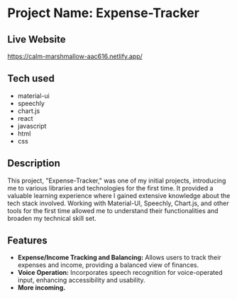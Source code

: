 <!DOCTYPE html>
<html>

<body>
  <h1>Project Name: Expense-Tracker</h1>
  <h2>Live Website</h2>
  <p><a href="#">https://calm-marshmallow-aac616.netlify.app/</a></p>

  <h2>Tech used</h2>
  <ul>
    <li>material-ui</li>
    <li>speechly</li>
    <li>chart.js</li>
    <li>react</li>
    <li>javascript</li>
    <li>html</li>
    <li>css</li>
  </ul>

  <h2>Description</h2>
  <p>This project, "Expense-Tracker," was one of my initial projects, introducing me to various libraries and technologies for the first time. It provided a valuable learning experience where I gained extensive knowledge about the tech stack involved. Working with Material-UI, Speechly, Chart.js, and other tools for the first time allowed me to understand their functionalities and broaden my technical skill set.</p>

  <h2>Features</h2>
  <ul>
    <li><strong>Expense/Income Tracking and Balancing:</strong> Allows users to track their expenses and income, providing a balanced view of finances.</li>
    <li><strong>Voice Operation:</strong> Incorporates speech recognition for voice-operated input, enhancing accessibility and usability.</li>
    <li><strong>More incoming.</strong></li>
  </ul>
</body>

</html>
